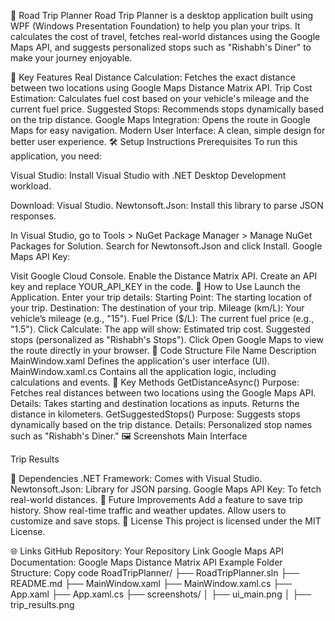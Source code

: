 🚗 Road Trip Planner
Road Trip Planner is a desktop application built using WPF (Windows Presentation Foundation) to help you plan your trips. It calculates the cost of travel, fetches real-world distances using the Google Maps API, and suggests personalized stops such as "Rishabh's Diner" to make your journey enjoyable.

🌟 Key Features
Real Distance Calculation: Fetches the exact distance between two locations using Google Maps Distance Matrix API.
Trip Cost Estimation: Calculates fuel cost based on your vehicle's mileage and the current fuel price.
Suggested Stops: Recommends stops dynamically based on the trip distance.
Google Maps Integration: Opens the route in Google Maps for easy navigation.
Modern User Interface: A clean, simple design for better user experience.
🛠️ Setup Instructions
Prerequisites
To run this application, you need:

Visual Studio: Install Visual Studio with .NET Desktop Development workload.

Download: Visual Studio.
Newtonsoft.Json: Install this library to parse JSON responses.

In Visual Studio, go to Tools > NuGet Package Manager > Manage NuGet Packages for Solution.
Search for Newtonsoft.Json and click Install.
Google Maps API Key:

Visit Google Cloud Console.
Enable the Distance Matrix API.
Create an API key and replace YOUR_API_KEY in the code.
🚀 How to Use
Launch the Application.
Enter your trip details:
Starting Point: The starting location of your trip.
Destination: The destination of your trip.
Mileage (km/L): Your vehicle’s mileage (e.g., "15").
Fuel Price ($/L): The current fuel price (e.g., "1.5").
Click Calculate:
The app will show:
Estimated trip cost.
Suggested stops (personalized as "Rishabh's Stops").
Click Open Google Maps to view the route directly in your browser.
📂 Code Structure
File Name	Description
MainWindow.xaml	Defines the application's user interface (UI).
MainWindow.xaml.cs	Contains all the application logic, including calculations and events.
📄 Key Methods
GetDistanceAsync()
Purpose: Fetches real distances between two locations using the Google Maps API.
Details:
Takes starting and destination locations as inputs.
Returns the distance in kilometers.
GetSuggestedStops()
Purpose: Suggests stops dynamically based on the trip distance.
Details:
Personalized stop names such as "Rishabh's Diner."
🖼️ Screenshots
Main Interface

Trip Results

🔧 Dependencies
.NET Framework: Comes with Visual Studio.
Newtonsoft.Json: Library for JSON parsing.
Google Maps API Key: To fetch real-world distances.
🌟 Future Improvements
Add a feature to save trip history.
Show real-time traffic and weather updates.
Allow users to customize and save stops.
📜 License
This project is licensed under the MIT License.

🌐 Links
GitHub Repository: Your Repository Link
Google Maps API Documentation: Google Maps Distance Matrix API
Example Folder Structure:
Copy code
RoadTripPlanner/
├── RoadTripPlanner.sln
├── README.md
├── MainWindow.xaml
├── MainWindow.xaml.cs
├── App.xaml
├── App.xaml.cs
├── screenshots/
│   ├── ui_main.png
│   ├── trip_results.png
